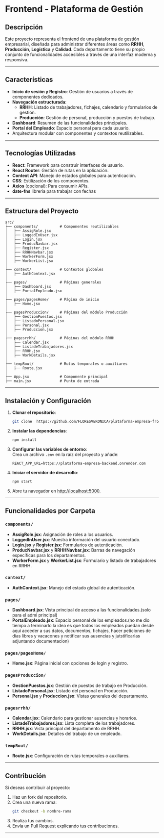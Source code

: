  
# Frontend - Plataforma de Gestión

## Descripción
Este proyecto representa el frontend de una plataforma de gestión empresarial, diseñada para administrar diferentes áreas como **RRHH**, **Producción**, **Logística** y **Calidad**. Cada departamento tiene su propio conjunto de funcionalidades accesibles a través de una interfaz moderna y responsiva.

---

## Características
- **Inicio de sesión y Registro**: Gestión de usuarios a través de componentes dedicados.
- **Navegación estructurada**:
  - **RRHH**: Listado de trabajadores, fichajes, calendario y formularios de gestión.
  - **Producción**: Gestión de personal, producción y puestos de trabajo.
- **Dashboard**: Resumen de las funcionalidades principales.
- **Portal del Empleado**: Espacio personal para cada usuario.
- Arquitectura modular con componentes y contextos reutilizables.

---

## Tecnologías Utilizadas
- **React**: Framework para construir interfaces de usuario.
- **React Router**: Gestión de rutas en la aplicación.
- **Context API**: Manejo de estados globales para autenticación.
- **CSS**: Estilización de los componentes.
- **Axios** (opcional): Para consumir APIs.
- **date-fns** libreria para trabajar con fechas

---

## Estructura del Proyecto
```
src/
├── components/          # Componentes reutilizables
│   ├── AssigRole.jsx
│   ├── LoggedInUser.jsx
│   ├── Login.jsx
│   ├── ProducNavbar.jsx
│   ├── Register.jsx
│   ├── RRHHNavbar.jsx
│   ├── WorkerForm.jsx
│   ├── WorkerList.jsx
│
├── context/             # Contextos globales
│   ├── AuthContext.jsx
│
├── pages/               # Páginas generales
│   ├── Dashboard.jsx
│   ├── PortalEmpleado.jsx
│
├── pages/pagesHome/     # Página de inicio
│   ├── Home.jsx
│
├── pagesProduccion/     # Páginas del módulo Producción
│   ├── GestionPuestos.jsx
│   ├── ListadoPersonal.jsx
│   ├── Personal.jsx
│   ├── Produccion.jsx
│
├── pagesrrhh/           # Páginas del módulo RRHH
│   ├── Calendar.jsx
│   ├── ListadeTrabajadores.jsx
│   ├── RRHH.jsx
│   ├── WorkDetails.jsx
│
├── tempRout/            # Rutas temporales o auxiliares
│   ├── Route.jsx
│
├── App.jsx              # Componente principal
├── main.jsx             # Punto de entrada
```

---

## Instalación y Configuración

1. **Clonar el repositorio**:
   ```bash
   git clone  https://github.com/FLORESVERONICA/plataforma-empresa-frontend.git
   ```

2. **Instalar las dependencias**:
   ```bash
   npm install
   ```

3. **Configurar las variables de entorno**:  
   Crea un archivo `.env` en la raíz del proyecto y añade:
   ```env
   REACT_APP_URL=https://plataforma-empresa-backend.onrender.com
   ```

4. **Iniciar el servidor de desarrollo**:
   ```bash
   npm start
   ```

5. Abre tu navegador en [http://localhost:5000](http://localhost:5173).

---

## Funcionalidades por Carpeta

### `components/`
- **AssigRole.jsx**: Asignación de roles a los usuarios.
- **LoggedInUser.jsx**: Muestra información del usuario conectado.
- **Login.jsx** y **Register.jsx**: Formularios de autenticación.
- **ProducNavbar.jsx** y **RRHHNavbar.jsx**: Barras de navegación específicas para los departamentos.
- **WorkerForm.jsx** y **WorkerList.jsx**: Formulario y listado de trabajadores en RRHH.

### `context/`
- **AuthContext.jsx**: Manejo del estado global de autenticación.

### `pages/`
- **Dashboard.jsx**: Vista principal de acceso a las funcionalidades.(solo para el admi principal)
- **PortalEmpleado.jsx**: Espacio personal de los empleados.(no me dio tiempo a terminarlo la idea es que todos los empleados puedan desde aqui acceder a sus datos, documentos, fichajes, hacer peticiones de dias libres y vacacones y notificar sus ausencias y jutstificarlas adjuntando documentacion)

### `pages/pagesHome/`
- **Home.jsx**: Página inicial con opciones de login y registro.

### `pagesProduccion/`
- **GestionPuestos.jsx**: Gestión de puestos de trabajo en Producción.
- **ListadoPersonal.jsx**: Listado del personal en Producción.
- **Personal.jsx** y **Produccion.jsx**: Vistas generales del departamento.

### `pagesrrhh/`
- **Calendar.jsx**: Calendario para gestionar ausencias y horarios.
- **ListadeTrabajadores.jsx**: Lista completa de los trabajadores.
- **RRHH.jsx**: Vista principal del departamento de RRHH.
- **WorkDetails.jsx**: Detalles del trabajo de un empleado.

### `tempRout/`
- **Route.jsx**: Configuración de rutas temporales o auxiliares.

---

## Contribución
Si deseas contribuir al proyecto:
1. Haz un fork del repositorio.
2. Crea una nueva rama:
   ```bash
   git checkout -b nombre-rama
   ```
3. Realiza tus cambios.
4. Envía un Pull Request explicando tus contribuciones.

---


